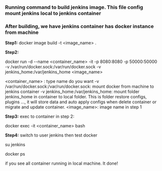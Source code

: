 ### Running command to build jenkins image. This file config mount jenkins local to jenkins container

### After building, we have jenkins container has docker instance from machine

**Step1:**
docker image build -t <image_name> .

**Step2:**

docker run -d --name <container_name> -it -p 8080:8080 -p 50000:50000 -v /var/run/docker.sock:/var/run/docker.sock -v jenkins_home:/var/jenkins_home <image_name>

<container_name> : type name do you want
-v /var/run/docker.sock:/var/run/docker.sock: mount docker from machine to jenkins container
-v jenkins_home:/var/jenkins_home: mount folder jenkins_home in container to local folder. This is folder restore configs, plugins ..., it will store data and auto apply configs when delete container or migrate and update container.
<image_name>: image name in step 1

**Step3:**
exec to container in step 2:

docker exec -it <container_name> bash

**Step4:**
switch to user jenkins then test docker

su jenkins

docker ps

if you see all container running in local machine. It done!
